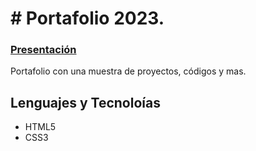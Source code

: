 # # Portafolio 2023.

### [Presentación](https://megagringa.github.io/port2023/index.html)

Portafolio con una muestra de proyectos, códigos y mas. 

## Lenguajes y Tecnoloías

- HTML5
- CSS3
